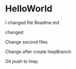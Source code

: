 # HelloWorld
I changed file Readme.md

changed

Change second files

Change after create hiepBranch

Git push to hiep

